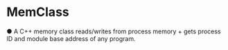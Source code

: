 # MemClass
● A C++ memory class reads/writes from process memory + gets process ID and module base address of any program.
